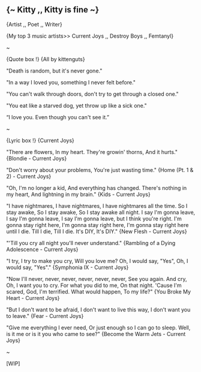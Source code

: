 ## {~ Kitty ,, Kitty is fine ~}

{Artist ,, Poet ,, Writer}

{My top 3 music artists>> Current Joys ,, Destroy Boys ,, Femtanyl}

~

{Quote box !} {All by kittenguts}

"Death is random, but it's never gone."

"In a way I loved you, something I never felt before."

"You can't walk through doors, don't try to get through a closed one."

"You eat like a starved dog, yet throw up like a sick one."

“I love you. Even though you can't see it.”

~

{Lyric box !} {Current Joys}

"There are flowers, In my heart. They're growin' thorns, And it hurts." {Blondie - Current Joys}

"Don't worry about your problems, You're just wasting time." {Home (Pt. 1 & 2) - Current Joys}

"Oh, I'm no longer a kid, And everything has changed. There's nothing in my heart, And lightning in my brain." {Kids - Current Joys}

"I have nightmares, I have nightmares, I have nightmares all the time. So I stay awake, So I stay awake, So I stay awake all night. I say I'm gonna leave, I say I'm gonna leave, I say I'm gonna leave, but I think you're right. I'm gonna stay right here, I'm gonna stay right here, I'm gonna stay right here until I die. Till I die, Till I die. It's DIY, It's DIY." {New Flesh - Current Joys}

"'Till you cry all night you'll never understand." {Rambling of a Dying Adolescence - Current Joys}

"I try, I try to make you cry, Will you love me? Oh, I would say, "Yes", Oh, I would say, "Yes"." {Symphonia IX - Current Joys}

"Now I'll never, never, never, never, never, never, See you again. And cry, Oh, I want you to cry. For what you did to me, On that night. 'Cause I'm scared, God, I'm terrified. What would happen, To my life?" {You Broke My Heart - Current Joys}

"But I don't want to be afraid, I don't want to live this way, I don't want you to leave." {Fear - Current Joys}

"Give me everything I ever need, Or just enough so I can go to sleep. Well, is it me or is it you who came to see?" {Become the Warm Jets - Current Joys}

~

[WIP]
